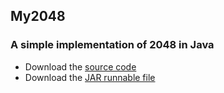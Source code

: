 ## My2048
### A simple implementation of 2048 in Java
* Download the [source code](https://github.com/AloneCafe/My2048/raw/master/My2048.java)
* Download the [JAR runnable file](https://github.com/AloneCafe/My2048/raw/master/My2048.jar)
